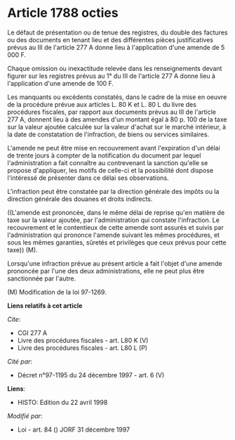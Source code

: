 # Article 1788 octies

Le défaut de présentation ou de tenue des registres, du double des factures ou des documents en tenant lieu et des
différentes pièces justificatives prévus au III de l'article 277 A donne lieu à l'application d'une amende de 5 000 F.

Chaque omission ou inexactitude relevée dans les renseignements devant figurer sur les registres prévus au 1° du III de
l'article 277 A donne lieu à l'application d'une amende de 100 F.

Les manquants ou excédents constatés, dans le cadre de la mise en oeuvre de la procédure prévue aux articles L. 80 K et L. 80
L du livre des procédures fiscales, par rapport aux documents prévus au III de l'article 277 A, donnent lieu à des amendes
d'un montant égal à 80 p. 100 de la taxe sur la valeur ajoutée calculée sur la valeur d'achat sur le marché intérieur, à la
date de constatation de l'infraction, de biens ou services similaires.

L'amende ne peut être mise en recouvrement avant l'expiration d'un délai de trente jours à compter de la notification du
document par lequel l'administration a fait connaître au contrevenant la sanction qu'elle se propose d'appliquer, les motifs
de celle-ci et la possibilité dont dispose l'intéressé de présenter dans ce délai ses observations.

L'infraction peut être constatée par la direction générale des impôts ou la direction générale des douanes et droits
indirects.

((L'amende est prononcée, dans le même délai de reprise qu'en matière de taxe sur la valeur ajoutée, par l'administration qui
constate l'infraction. Le recouvrement et le contentieux de cette amende sont assurés et suivis par l'administration qui
prononce l'amende suivant les mêmes procédures, et sous les mêmes garanties, sûretés et privilèges que ceux prévus pour cette
taxe)) (M).

Lorsqu'une infraction prévue au présent article a fait l'objet d'une amende prononcée par l'une des deux administrations,
elle ne peut plus être sanctionnée par l'autre.

(M) Modification de la loi 97-1269.

**Liens relatifs à cet article**

_Cite_:

  - CGI 277 A
  - Livre des procédures fiscales - art. L80 K (V)
  - Livre des procédures fiscales - art. L80 L (P)

_Cité par_:

  - Décret n°97-1195 du 24 décembre 1997 - art. 6 (V)

**Liens**:

  - HISTO: Edition du 22 avril 1998

_Modifié par_:

  - Loi - art. 84 () JORF 31 décembre 1997
